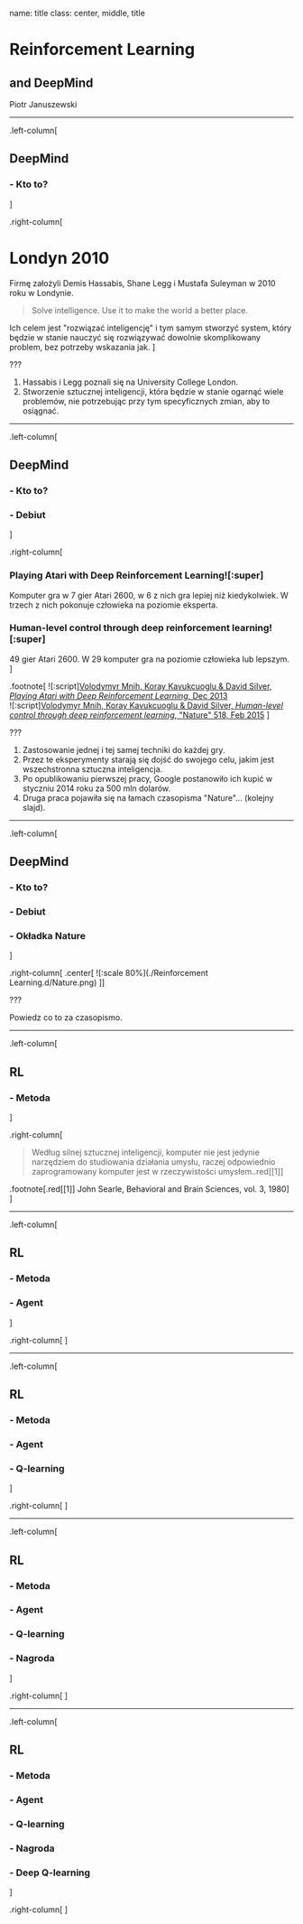 name: title
class: center, middle, title

# Reinforcement Learning
## and DeepMind

Piotr Januszewski

---

.left-column[
## DeepMind
### - Kto to?
]

.right-column[
# Londyn 2010
Firmę założyli Demis Hassabis, Shane Legg i Mustafa Suleyman w 2010 roku w Londynie.

> Solve intelligence.
> Use it to make the world a better place.

Ich celem jest "rozwiązać inteligencję" i tym samym stworzyć system, który będzie w stanie nauczyć się rozwiązywać dowolnie skomplikowany problem, bez potrzeby wskazania jak.
]

???

1. Hassabis i Legg poznali się na University College London.
2. Stworzenie sztucznej inteligencji, która będzie w stanie ogarnąć wiele problemów, nie potrzebując przy tym specyficznych zmian, aby to osiągnać.

---

.left-column[
## DeepMind
### - Kto to?
### - Debiut
]

.right-column[
### Playing Atari with Deep Reinforcement Learning![:super]
Komputer gra w 7 gier Atari 2600, w 6 z nich gra lepiej niż kiedykolwiek. W trzech z nich pokonuje człowieka na poziomie eksperta.
### Human-level control through deep reinforcement learning![:super]
49 gier Atari 2600. W 29 komputer gra na poziomie człowieka lub lepszym.
]

.footnote[
![:script][Volodymyr Mnih, Koray Kavukcuoglu & David Silver, *Playing Atari with Deep Reinforcement Learning*, Dec 2013](https://arxiv.org/abs/1312.5602)  
![:script][Volodymyr Mnih, Koray Kavukcuoglu & David Silver, *Human-level control through deep reinforcement learning*, "Nature" 518, Feb 2015](https://www.nature.com/nature/journal/v518/n7540/full/nature14236.html)
]

???

1. Zastosowanie jednej i tej samej techniki do każdej gry.
2. Przez te eksperymenty starają się dojść do swojego celu, jakim jest wszechstronna sztuczna inteligencja.
3. Po opublikowaniu pierwszej pracy, Google postanowiło ich kupić w styczniu 2014 roku za 500 mln dolarów.
4. Druga praca pojawiła się na łamach czasopisma "Nature"... (kolejny slajd).

---

.left-column[
## DeepMind
### - Kto to?
### - Debiut
### - Okładka Nature
]

.right-column[
.center[
![:scale 80%](./Reinforcement Learning.d/Nature.png)
]]

???

Powiedz co to za czasopismo.

---

.left-column[
## RL
### - Metoda
]

.right-column[
> Według silnej sztucznej inteligencji, komputer nie jest jedynie narzędziem do studiowania działania umysłu, raczej odpowiednio zaprogramowany komputer jest w rzeczywistości umysłem..red[&#91;1&#93;] 

.footnote[.red[&#91;1&#93;] John Searle, Behavioral and Brain Sciences, vol. 3, 1980]
]

---

.left-column[
## RL
### - Metoda
### - Agent
]

.right-column[
]

---

.left-column[
## RL
### - Metoda
### - Agent
### - Q-learning
]

.right-column[
]

---

.left-column[
## RL
### - Metoda
### - Agent
### - Q-learning
### - Nagroda
]

.right-column[
]

---

.left-column[
## RL
### - Metoda
### - Agent
### - Q-learning
### - Nagroda
### - Deep Q-learning
]

.right-column[
]
